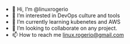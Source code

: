 - 👋 Hi, I’m @linuxrogerio
- 👀 I’m interested in DevOps culture and tools
- 🌱 I’m currently learning kubenetes and AWS
- 💞️ I’m looking to collaborate on any project.
- 📫 How to reach me linux.rogerio@gmail.com

<!---
linuxrogerio/linuxrogerio is a ✨ special ✨ repository because its `README.md` (this file) appears on your GitHub profile.
You can click the Preview link to take a look at your changes.
--->
